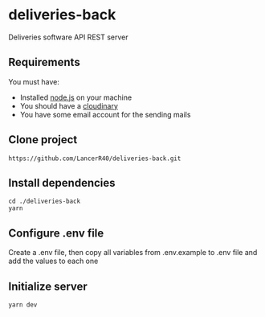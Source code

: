 # deliveries-back
Deliveries software API REST server

## Requirements
You must have:

* Installed [node.js](https://nodejs.org/en/) on your machine
* You should have a [cloudinary](https://cloudinary.com/)
* You have some email account for the sending mails

## Clone project

```
https://github.com/LancerR40/deliveries-back.git
```

## Install dependencies

```
cd ./deliveries-back
yarn
```

## Configure .env file
Create a .env file, then copy all variables from .env.example to .env file and add the values to each one

## Initialize server

```
yarn dev
```
